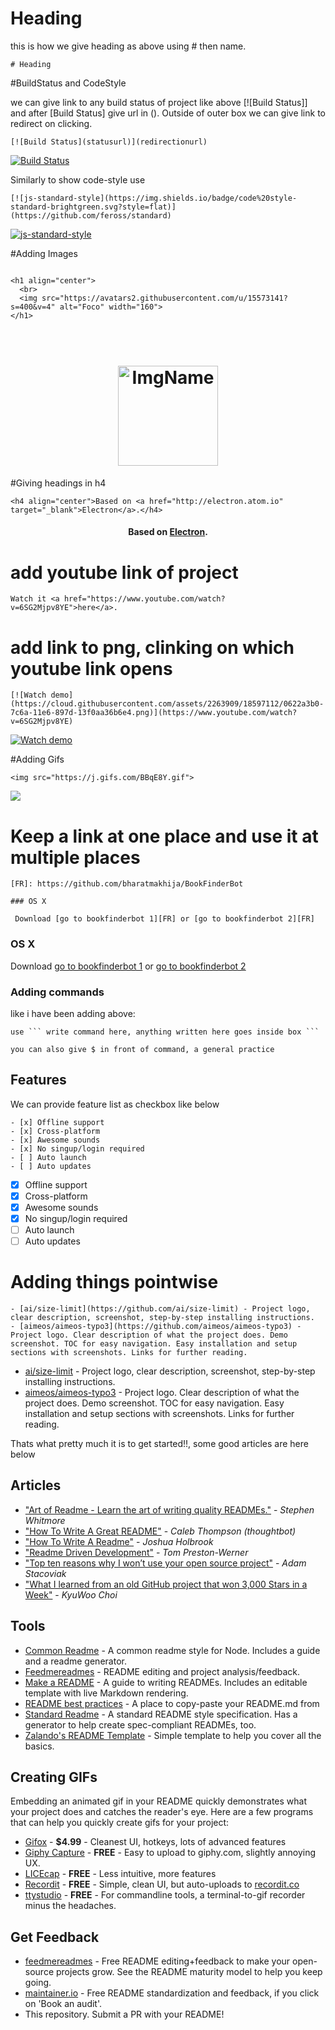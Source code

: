 
# Heading 
this is how we give heading as above using # then name.
```
# Heading
```

#BuildStatus and CodeStyle

we can give link to any build status of project like above [![Build Status]] and after [Build Status] give url in (). Outside of outer box we can give link to redirect on clicking.
```
[![Build Status](statusurl)](redirectionurl)
```
[![Build Status](https://travis-ci.org/akashnimare/foco.svg?branch=master)](https://travis-ci.org/akashnimare/foco)

Similarly to show code-style use 
```
[![js-standard-style](https://img.shields.io/badge/code%20style-standard-brightgreen.svg?style=flat)](https://github.com/feross/standard)

```


[![js-standard-style](https://img.shields.io/badge/code%20style-standard-brightgreen.svg?style=flat)](https://github.com/feross/standard)

#Adding Images

```

<h1 align="center">
  <br>
  <img src="https://avatars2.githubusercontent.com/u/15573141?s=400&v=4" alt="Foco" width="160">
</h1>

```
<h1 align="center">
  <br>
  <img src="https://drive.google.com/open?id=1x-oqp6jeYtyP-_iQtCdiRH41WvOYNHo-" alt="ImgName" width="160">
</h1>


#Giving headings in h4

```
<h4 align="center">Based on <a href="http://electron.atom.io" target="_blank">Electron</a>.</h4>

```

<h4 align="center">Based on <a href="http://electron.atom.io" target="_blank">Electron</a>.</h4>


# add youtube link of project
```
Watch it <a href="https://www.youtube.com/watch?v=6SG2Mjpv8YE">here</a>.
```

# add link to png, clinking on which youtube link opens

```
[![Watch demo](https://cloud.githubusercontent.com/assets/2263909/18597112/0622a3b0-7c6a-11e6-897d-13f0aa36b6e4.png)](https://www.youtube.com/watch?v=6SG2Mjpv8YE)

```

[![Watch demo](https://cloud.githubusercontent.com/assets/2263909/18597112/0622a3b0-7c6a-11e6-897d-13f0aa36b6e4.png)](https://www.youtube.com/watch?v=6SG2Mjpv8YE)

#Adding Gifs

```
<img src="https://j.gifs.com/BBqE8Y.gif">
```

<img src="https://j.gifs.com/BBqE8Y.gif">

# Keep a link at one place and use it at multiple places

```
[FR]: https://github.com/bharatmakhija/BookFinderBot

### OS X

 Download [go to bookfinderbot 1][FR] or [go to bookfinderbot 2][FR]
```

[FR]: https://github.com/bharatmakhija/BookFinderBot

### OS X

 Download [go to bookfinderbot 1][FR] or [go to bookfinderbot 2][FR]

### Adding commands
like i have been adding above:

```
use ``` write command here, anything written here goes inside box ``` 
```
```
you can also give $ in front of command, a general practice
```

## Features

We can provide feature list as checkbox like below

```
- [x] Offline support
- [x] Cross-platform
- [x] Awesome sounds
- [x] No singup/login required
- [ ] Auto launch
- [ ] Auto updates

```

- [x] Offline support
- [x] Cross-platform
- [x] Awesome sounds
- [x] No singup/login required
- [ ] Auto launch
- [ ] Auto updates

# Adding things pointwise 

```
- [ai/size-limit](https://github.com/ai/size-limit) - Project logo, clear description, screenshot, step-by-step installing instructions.
- [aimeos/aimeos-typo3](https://github.com/aimeos/aimeos-typo3) - Project logo. Clear description of what the project does. Demo screenshot. TOC for easy navigation. Easy installation and setup sections with screenshots. Links for further reading.
```
- [ai/size-limit](https://github.com/ai/size-limit) - Project logo, clear description, screenshot, step-by-step installing instructions.
- [aimeos/aimeos-typo3](https://github.com/aimeos/aimeos-typo3) - Project logo. Clear description of what the project does. Demo screenshot. TOC for easy navigation. Easy installation and setup sections with screenshots. Links for further reading.


Thats what pretty much it is to get started!!, some good articles are here below

## Articles

- ["Art of Readme - Learn the art of writing quality READMEs."](https://github.com/noffle/art-of-readme) - *Stephen Whitmore*
- ["How To Write A Great README"](https://robots.thoughtbot.com/how-to-write-a-great-readme) - *Caleb Thompson (thoughtbot)*
- ["How To Write A Readme"](http://jfhbrook.github.io/2011/11/09/readmes.html) - *Joshua Holbrook*
- ["Readme Driven Development"](http://tom.preston-werner.com/2010/08/23/readme-driven-development.html) - *Tom Preston-Werner*
- ["Top ten reasons why I won’t use your open source project"](https://changelog.com/posts/top-ten-reasons-why-i-wont-use-your-open-source-project) - *Adam Stacoviak*
- ["What I learned from an old GitHub project that won 3,000 Stars in a Week"](https://medium.freecodecamp.org/what-i-learned-from-an-old-github-project-that-won-3-000-stars-in-a-week-628349a5ee14) - *KyuWoo Choi*


## Tools

- [Common Readme](https://github.com/noffle/common-readme) - A common readme style for Node. Includes a guide and a readme generator.
- [Feedmereadmes](https://github.com/lappleapple/feedmereadmes) - README editing and project analysis/feedback.
- [Make a README](https://www.makeareadme.com/) - A guide to writing READMEs. Includes an editable template with live Markdown rendering.
- [README best practices](https://github.com/jehna/readme-best-practices) - A place to copy-paste your README.md from
- [Standard Readme](https://github.com/RichardLitt/standard-readme) - A standard README style specification. Has a generator to help create spec-compliant READMEs, too.
- [Zalando's README Template](https://github.com/zalando/zalando-howto-open-source/blob/master/READMEtemplate.md) - Simple template to help you cover all the basics.

## Creating GIFs

Embedding an animated gif in your README quickly demonstrates what your project does and catches the reader's eye.  Here are a few programs that can help you quickly create gifs for your project:

- [Gifox](https://gifox.io) - **$4.99** - Cleanest UI, hotkeys, lots of advanced features
- [Giphy Capture](https://giphy.com/apps/giphycapture) - **FREE** - Easy to upload to giphy.com, slightly annoying UX.
- [LICEcap](https://www.cockos.com/licecap/) - **FREE** - Less intuitive, more features
- [Recordit](http://recordit.co/) - **FREE** - Simple, clean UI, but auto-uploads to [recordit.co](http://recordit.co)
- [ttystudio](https://github.com/chjj/ttystudio) - **FREE** - For commandline tools, a terminal-to-gif recorder minus the headaches.

## Get Feedback

- [feedmereadmes](https://github.com/LappleApple/feedmereadmes) - Free README editing+feedback to make your open-source projects grow. See the README maturity model to help you keep going.
- [maintainer.io](https://maintainer.io/) - Free README standardization and feedback, if you click on 'Book an audit'.
- This repository. Submit a PR with your README!

